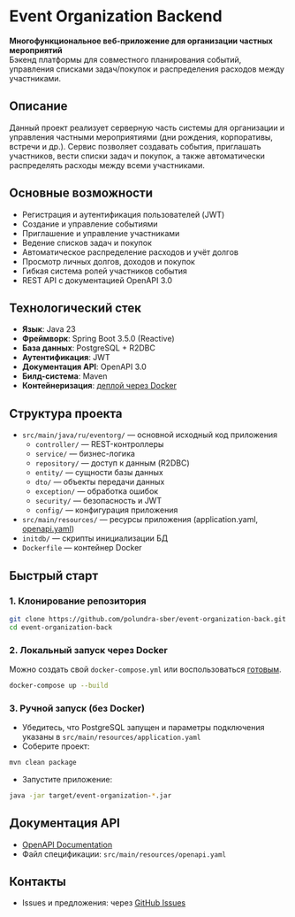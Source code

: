 # Event Organization Backend

**Многофункциональное веб-приложение для организации частных мероприятий**  
Бэкенд платформы для совместного планирования событий, управления списками задач/покупок и распределения расходов между участниками.

## Описание

Данный проект реализует серверную часть системы для организации и управления частными мероприятиями (дни рождения, корпоративы, встречи и др.). Сервис позволяет создавать события, приглашать участников, вести списки задач и покупок, а также автоматически распределять расходы между всеми участниками.

## Основные возможности
- Регистрация и аутентификация пользователей (JWT)
- Создание и управление событиями
- Приглашение и управление участниками
- Ведение списков задач и покупок
- Автоматическое распределение расходов и учёт долгов
- Просмотр личных долгов, доходов и покупок
- Гибкая система ролей участников события
- REST API с документацией OpenAPI 3.0

## Технологический стек
- **Язык**: Java 23
- **Фреймворк**: Spring Boot 3.5.0 (Reactive)
- **База данных**: PostgreSQL + R2DBC
- **Аутентификация**: JWT
- **Документация API**: OpenAPI 3.0
- **Билд-система**: Maven
- **Контейнеризация**: [деплой через Docker](https://github.com/polundra-sber/event-organization-deployment)

## Структура проекта
- `src/main/java/ru/eventorg/` — основной исходный код приложения
  - `controller/` — REST-контроллеры
  - `service/` — бизнес-логика
  - `repository/` — доступ к данным (R2DBC)
  - `entity/` — сущности базы данных
  - `dto/` — объекты передачи данных
  - `exception/` — обработка ошибок
  - `security/` — безопасность и JWT
  - `config/` — конфигурация приложения
- `src/main/resources/` — ресурсы приложения (application.yaml, [openapi.yaml](#документация-api))
- `initdb/` — скрипты инициализации БД
- `Dockerfile` — контейнер Docker

## Быстрый старт

### 1. Клонирование репозитория
```bash
git clone https://github.com/polundra-sber/event-organization-back.git
cd event-organization-back
```

### 2. Локальный запуск через Docker
Можно создать свой `docker-compose.yml` или воспользоваться [готовым](https://github.com/polundra-sber/event-organization-deployment).
```bash
docker-compose up --build
```

### 3. Ручной запуск (без Docker)
- Убедитесь, что PostgreSQL запущен и параметры подключения указаны в `src/main/resources/application.yaml`
- Соберите проект:
```bash
mvn clean package
```
- Запустите приложение:
```bash
java -jar target/event-organization-*.jar
```

## Документация API
- [OpenAPI Documentation](https://petstore.swagger.io/?url=https://raw.githubusercontent.com/polundra-sber/event-organization-back/refs/heads/master/src/main/resources/openapi.yaml)
- Файл спецификации: `src/main/resources/openapi.yaml`

## Контакты
- Issues и предложения: через [GitHub Issues](https://github.com/polundra-sber/event-organization-back/issues)